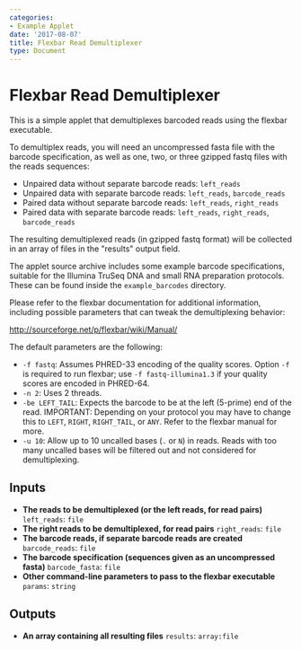 ```yaml
---
categories:
- Example Applet
date: '2017-08-07'
title: Flexbar Read Demultiplexer
type: Document
---
```

# Flexbar Read Demultiplexer

This is a simple applet that demultiplexes barcoded reads using the flexbar executable.

To demultiplex reads, you will need an uncompressed fasta file with the barcode specification,
as well as one, two, or three gzipped fastq files with the reads sequences:

- Unpaired data without separate barcode reads: `left_reads`
- Unpaired data with separate barcode reads: `left_reads`, `barcode_reads`
- Paired data without separate barcode reads: `left_reads`, `right_reads`
- Paired data with separate barcode reads: `left_reads`, `right_reads`, `barcode_reads`

The resulting demultiplexed reads (in gzipped fastq format) will be collected in an array
of files in the "results" output field.

The applet source archive includes some example barcode specifications, suitable for the
Illumina TruSeq DNA and small RNA preparation protocols. These can be found inside the
`example_barcodes` directory.

Please refer to the flexbar documentation for additional information, including possible
parameters that can tweak the demultiplexing behavior:

http://sourceforge.net/p/flexbar/wiki/Manual/

The default parameters are the following:
* `-f fastq`: Assumes PHRED-33 encoding of the quality scores. Option `-f` is required to
run flexbar; use `-f fastq-illumina1.3` if your quality scores are encoded in PHRED-64.
* `-n 2`: Uses 2 threads.
* `-be LEFT_TAIL`: Expects the barcode to be at the left (5-prime) end of the read. IMPORTANT:
Depending on your protocol you may have to change this to `LEFT`, `RIGHT`, `RIGHT_TAIL`, or `ANY`.
Refer to the flexbar manual for more.
* `-u 10`: Allow up to 10 uncalled bases (`.` or `N`) in reads. Reads with too many uncalled
bases will be filtered out and not considered for demultiplexing.

## Inputs

* **The reads to be demultiplexed (or the left reads, for read pairs)** ``left_reads``: ``file``
* **The right reads to be demultiplexed, for read pairs** ``right_reads``: ``file``
* **The barcode reads, if separate barcode reads are created** ``barcode_reads``: ``file``
* **The barcode specification (sequences given as an uncompressed fasta)** ``barcode_fasta``: ``file``
* **Other command-line parameters to pass to the flexbar executable** ``params``: ``string``

## Outputs

* **An array containing all resulting files** ``results``: ``array:file``
